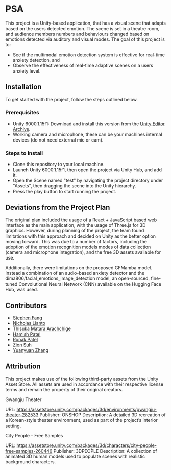 # PSA

This project is a Unity-based application, that has a visual scene that adapts based on the users detected emotion. The scene is set in a theatre room, and audience members numbers and behaviours changed based on emotions detected via auditory and visual modes. The goal of this project is to:

- See if the multimodal emotion detection system is effective for real-time anxiety detection, and  
- Observe the effectiveness of real-time adaptive scenes on a users anxiety level.

## Installation

To get started with the project, follow the steps outlined below.

### Prerequisites

- Unity 6000.1.15f1: Download and install this version from the [Unity Editor Archive](https://unity.com/releases/editor/archive).
- Working camera and microphone, these can be your machines internal devices (do not need external mic or cam).

### Steps to Install

- Clone this repository to your local machine.
- Launch Unity 6000.1.15f1, then open the project via Unity Hub, and add it.
- Open the Scene named "test" by navigating the project directory under "Assets", then dragging the scene into the Unity hierarchy.
- Press the play button to start running the project.

## Deviations from the Project Plan

The original plan included the usage of a React + JavaScript based web interface as the main application, with the usage of Three.js for 3D graphics. However, during planning of the project, the team found limitations with this approach and decided on Unity as the better option moving forward. This was due to a number of factors, including the adoption of the emotion recognition models modes of data collection (camera and microphone integration), and the free 3D assets available for use.

Additionally, there were limitations on the proposed GFMamba model. Instead a combination of an audio-based anxiety detector and the dima806/facial_emotions_image_detection model, an open-sourced, fine-tuned Convolutional Neural Network (CNN) available on the Hugging Face Hub, was used.

## Contributors

- [Stephen Fang](https://github.com/shinramenisbae)
- [Nicholas Lianto](https://github.com/nlia656)
- [Thisuka Matara Arachchige](https://github.com/ThisukaM)
- [Hamish Patel](https://github.com/HamishPatel)
- [Ronak Patel](https://github.com/Ronak1605)
- [Zion Suh](https://github.com/zsuh3)
- [Yuanyuan Zhang](https://github.com/Hapy-Ismart)

## Attribution

This project makes use of the following third-party assets from the Unity Asset Store.
All assets are used in accordance with their respective license terms and remain the property of their original creators.

Gwangju Theater

URL: <https://assetstore.unity.com/packages/3d/environments/gwangju-theater-282533>
Publisher: ONSHOP
Description: A detailed 3D recreation of a Korean-style theater environment, used as part of the project’s interior setting.

City People – Free Samples

URL: <https://assetstore.unity.com/packages/3d/characters/city-people-free-samples-260446>
Publisher: 3DPEOPLE
Description: A collection of animated 3D human models used to populate scenes with realistic background characters.
